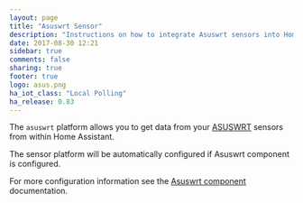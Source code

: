 ```yaml
---
layout: page
title: "Asuswrt Sensor"
description: "Instructions on how to integrate Asuswrt sensors into Home Assistant."
date: 2017-08-30 12:21
sidebar: true
comments: false
sharing: true
footer: true
logo: asus.png
ha_iot_class: "Local Polling"
ha_release: 0.83
---
```


The `asuswrt` platform allows you to get data from your [ASUSWRT](http://event.asus.com/2013/nw/ASUSWRT/) sensors from within Home Assistant.
  
The sensor platform will be automatically configured if Asuswrt component is configured.

For more configuration information see the [Asuswrt component](/components/asuswrt/) documentation.

